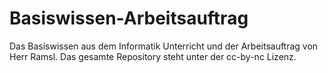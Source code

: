 # Basiswissen-Arbeitsauftrag
Das Basiswissen aus dem Informatik Unterricht und der Arbeitsauftrag von Herr Ramsl. Das gesamte Repository steht unter der cc-by-nc Lizenz.
